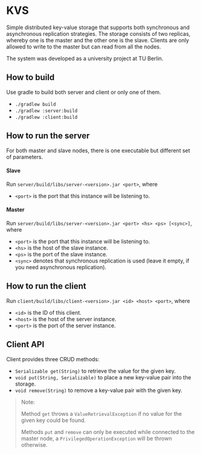 # KVS

Simple distributed key-value storage that supports both synchronous and asynchronous replication strategies.
The storage consists of two replicas, whereby one is the master and the other one is the slave. Clients are only
allowed to write to the master but can read from all the nodes.

The system was developed as a university project at TU Berlin.


## How to build

Use gradle to build both server and client or only one of them.

- `./gradlew build`
- `./gradlew :server:build`
- `./gradlew :client:build`

## How to run the server

For both master and slave nodes, there is one executable but different set of parameters.

#### Slave

Run `server/build/libs/server-<version>.jar <port>`, where

- `<port>` is the port that this instance will be listening to.

#### Master

Run `server/build/libs/server-<version>.jar <port> <hs> <ps> [<sync>]`, where

- `<port>` is the port that this instance will be listening to.
- `<hs>` is the host of the slave instance.
- `<ps>` is the port of the slave instance.
- `<sync>` denotes that synchronous replication is used (leave it empty, if you need asynchronous replication).


## How to run the client

Run `client/build/libs/client-<version>.jar <id> <host> <port>`, where

- `<id>` is the ID of this client.
- `<host>` is the host of the server instance.
- `<port>` is the port of the server instance.


## Client API

Client provides three CRUD methods:

- `Serializable get(String)` to retrieve the value for the given key.
- `void put(String, Serializable)` to place a new key-value pair into the storage.
- `void remove(String)` to remove a key-value pair with the given key.

> Note:
>
> Method `get` throws a `ValueRetrievalException` if no value for the given key could be found.
>
> Methods `put` and `remove` can only be executed while connected to the master node, a `PrivilegedOperationException` will
> be thrown otherwise.


